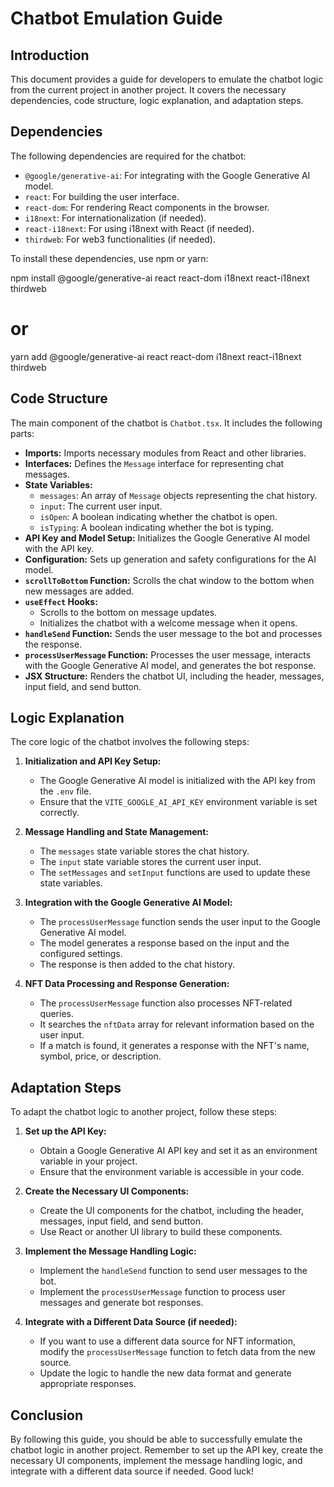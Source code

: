 # Chatbot Emulation Guide

## Introduction

This document provides a guide for developers to emulate the chatbot logic from the current project in another project. It covers the necessary dependencies, code structure, logic explanation, and adaptation steps.

## Dependencies

The following dependencies are required for the chatbot:

-   `@google/generative-ai`: For integrating with the Google Generative AI model.
-   `react`: For building the user interface.
-   `react-dom`: For rendering React components in the browser.
-   `i18next`: For internationalization (if needed).
-   `react-i18next`: For using i18next with React (if needed).
-   `thirdweb`: For web3 functionalities (if needed).

To install these dependencies, use npm or yarn:

npm install @google/generative-ai react react-dom i18next react-i18next thirdweb
# or
yarn add @google/generative-ai react react-dom i18next react-i18next thirdweb

## Code Structure

The main component of the chatbot is `Chatbot.tsx`. It includes the following parts:

-   **Imports:** Imports necessary modules from React and other libraries.
-   **Interfaces:** Defines the `Message` interface for representing chat messages.
-   **State Variables:**
    -   `messages`: An array of `Message` objects representing the chat history.
    -   `input`: The current user input.
    -   `isOpen`: A boolean indicating whether the chatbot is open.
    -   `isTyping`: A boolean indicating whether the bot is typing.
-   **API Key and Model Setup:** Initializes the Google Generative AI model with the API key.
-   **Configuration:** Sets up generation and safety configurations for the AI model.
-   **`scrollToBottom` Function:** Scrolls the chat window to the bottom when new messages are added.
-   **`useEffect` Hooks:**
    -   Scrolls to the bottom on message updates.
    -   Initializes the chatbot with a welcome message when it opens.
-   **`handleSend` Function:** Sends the user message to the bot and processes the response.
-   **`processUserMessage` Function:** Processes the user message, interacts with the Google Generative AI model, and generates the bot response.
-   **JSX Structure:** Renders the chatbot UI, including the header, messages, input field, and send button.

## Logic Explanation

The core logic of the chatbot involves the following steps:

1.  **Initialization and API Key Setup:**
    -   The Google Generative AI model is initialized with the API key from the `.env` file.
    -   Ensure that the `VITE_GOOGLE_AI_API_KEY` environment variable is set correctly.

2.  **Message Handling and State Management:**
    -   The `messages` state variable stores the chat history.
    -   The `input` state variable stores the current user input.
    -   The `setMessages` and `setInput` functions are used to update these state variables.

3.  **Integration with the Google Generative AI Model:**
    -   The `processUserMessage` function sends the user input to the Google Generative AI model.
    -   The model generates a response based on the input and the configured settings.
    -   The response is then added to the chat history.

4.  **NFT Data Processing and Response Generation:**
    -   The `processUserMessage` function also processes NFT-related queries.
    -   It searches the `nftData` array for relevant information based on the user input.
    -   If a match is found, it generates a response with the NFT's name, symbol, price, or description.

## Adaptation Steps

To adapt the chatbot logic to another project, follow these steps:

1.  **Set up the API Key:**
    -   Obtain a Google Generative AI API key and set it as an environment variable in your project.
    -   Ensure that the environment variable is accessible in your code.

2.  **Create the Necessary UI Components:**
    -   Create the UI components for the chatbot, including the header, messages, input field, and send button.
    -   Use React or another UI library to build these components.

3.  **Implement the Message Handling Logic:**
    -   Implement the `handleSend` function to send user messages to the bot.
    -   Implement the `processUserMessage` function to process user messages and generate bot responses.

4.  **Integrate with a Different Data Source (if needed):**
    -   If you want to use a different data source for NFT information, modify the `processUserMessage` function to fetch data from the new source.
    -   Update the logic to handle the new data format and generate appropriate responses.

## Conclusion

By following this guide, you should be able to successfully emulate the chatbot logic in another project. Remember to set up the API key, create the necessary UI components, implement the message handling logic, and integrate with a different data source if needed. Good luck!
